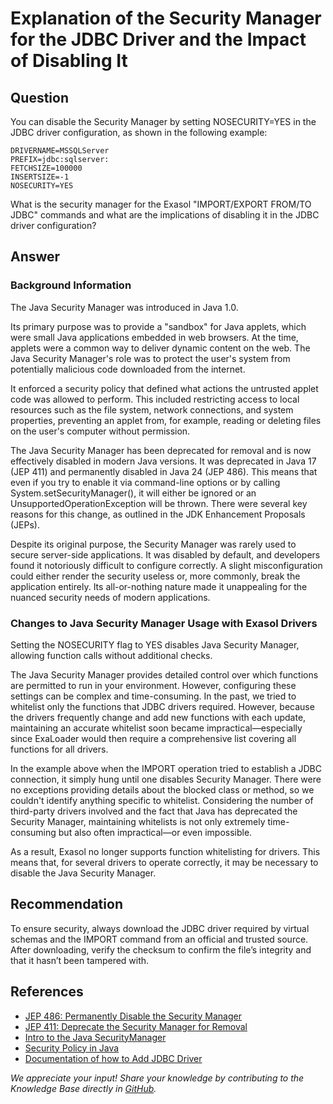 # Explanation of the Security Manager for the JDBC Driver and the Impact of Disabling It

## Question

You can disable the Security Manager by setting NOSECURITY=YES in the JDBC driver configuration, as shown in the following example:

```text
DRIVERNAME=MSSQLServer
PREFIX=jdbc:sqlserver:
FETCHSIZE=100000
INSERTSIZE=-1
NOSECURITY=YES
```

What is the security manager for the Exasol "IMPORT/EXPORT FROM/TO JDBC" commands and what are the implications of disabling it in the JDBC driver configuration?

## Answer

### Background Information

The Java Security Manager was introduced in Java 1.0.

Its primary purpose was to provide a "sandbox" for Java applets, which were small Java applications embedded in web browsers. At the time, applets were a common way to deliver dynamic content on the web. The Java Security Manager's role was to protect the user's system from potentially malicious code downloaded from the internet.

It enforced a security policy that defined what actions the untrusted applet code was allowed to perform. This included restricting access to local resources such as the file system, network connections, and system properties, preventing an applet from, for example, reading or deleting files on the user's computer without permission.

The Java Security Manager has been deprecated for removal and is now effectively disabled in modern Java versions. It was deprecated in Java 17 (JEP 411) and permanently disabled in Java 24 (JEP 486). This means that even if you try to enable it via command-line options or by calling System.setSecurityManager(), it will either be ignored or an UnsupportedOperationException will be thrown.
There were several key reasons for this change, as outlined in the JDK Enhancement Proposals (JEPs).

Despite its original purpose, the Security Manager was rarely used to secure server-side applications. It was disabled by default, and developers found it notoriously difficult to configure correctly. A slight misconfiguration could either render the security useless or, more commonly, break the application entirely. Its all-or-nothing nature made it unappealing for the nuanced security needs of modern applications.

### Changes to Java Security Manager Usage with Exasol Drivers

Setting the NOSECURITY flag to YES disables Java Security Manager, allowing function calls without additional checks.

The Java Security Manager provides detailed control over which functions are permitted to run in your environment. However, configuring these settings can be complex and time-consuming.  In the past, we tried to whitelist only the functions that JDBC drivers required. However, because the drivers frequently change and add new functions with each update, maintaining an accurate whitelist soon became impractical—especially since ExaLoader would then require a comprehensive list covering all functions for all drivers.

In the example above when the IMPORT operation tried to establish a JDBC connection, it simply hung until  one disables Security Manager. There were no exceptions providing details about the blocked class or method, so we couldn't identify anything specific to whitelist. Considering the number of third-party drivers involved and the fact that Java has deprecated the Security Manager, maintaining whitelists is not only extremely time-consuming but also often impractical—or even impossible.

As a result, Exasol no longer supports function whitelisting for drivers. This means that, for several drivers to operate correctly, it may be necessary to disable the Java Security Manager.

## Recommendation

To ensure security, always download the JDBC driver required by virtual schemas and the IMPORT command from an official and trusted source. After downloading, verify the checksum to confirm the file’s integrity and that it hasn’t been tampered with.

## References

* [JEP 486: Permanently Disable the Security Manager](https://openjdk.org/jeps/486#)
* [JEP 411: Deprecate the Security Manager for Removal](https://openjdk.org/jeps/411)
* [Intro to the Java SecurityManager](https://www.baeldung.com/java-security-manager)
* [Security Policy in Java](https://medium.com/@Shamimw/security-policy-in-java-6004f33ec036)
* [Documentation of how to Add JDBC Driver](https://docs.exasol.com/db/latest/administration/on-premise/manage_drivers/add_jdbc_driver.htm)

*We appreciate your input! Share your knowledge by contributing to the Knowledge Base directly in [GitHub](https://github.com/exasol/public-knowledgebase).*

